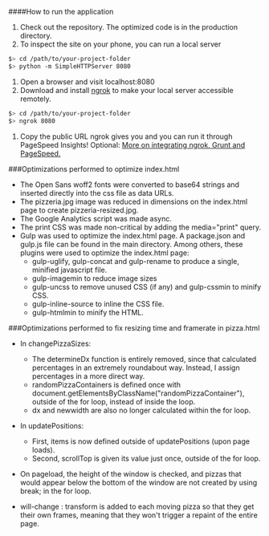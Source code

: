 ####How to run the application

1. Check out the repository. The optimized code is in the production directory.
1. To inspect the site on your phone, you can run a local server

  ```bash
  $> cd /path/to/your-project-folder
  $> python -m SimpleHTTPServer 8080
  ```

1. Open a browser and visit localhost:8080
1. Download and install [ngrok](https://ngrok.com/) to make your local server accessible remotely.

  ``` bash
  $> cd /path/to/your-project-folder
  $> ngrok 8080
  ```

1. Copy the public URL ngrok gives you and you can run it through PageSpeed Insights! Optional: [More on integrating ngrok, Grunt and PageSpeed.](http://www.jamescryer.com/2014/06/12/grunt-pagespeed-and-ngrok-locally-testing/)

###Optimizations performed to optimize index.html

- The Open Sans woff2 fonts were converted to base64 strings and inserted directly into the css file as data URLs.
- The pizzeria.jpg image was reduced in dimensions on the index.html page to create pizzeria-resized.jpg.  
- The Google Analytics script was made async.  
- The print CSS was made non-critical by adding the media="print" query.  
- Gulp was used to optimize the index.html page. A package.json and gulp.js file can be found in the main directory. Among others, these plugins were used to optimize the index.html page:  
	- gulp-uglify, gulp-concat and gulp-rename to produce a single, minified javascript file.  
	- gulp-imagemin to reduce image sizes  
	- gulp-uncss to remove unused CSS (if any) and gulp-cssmin to minify CSS.  
	- gulp-inline-source to inline the CSS file.  
	- gulp-htmlmin to minify the HTML.  


###Optimizations performed to fix resizing time and framerate in pizza.html
- In changePizzaSizes:  
	- The determineDx function is entirely removed, since that calculated percentages in an extremely roundabout way. Instead, I assign percentages in a more direct way.  
	- randomPizzaContainers is defined once with document.getElementsByClassName("randomPizzaContainer"), outside of the for loop, instead of inside the loop.  
    - dx and newwidth are also no longer calculated within the for loop. 

- In updatePositions:  
	- First, items is now defined outside of updatePositions (upon page loads).
  	- Second, scrollTop is given its value just once, outside of the for loop.

- On pageload, the height of the window is checked, and pizzas that would appear below the bottom of the window are not created by using break; in the for loop.
- will-change : transform is added to each moving pizza so that they get their own frames, meaning that they won't trigger a repaint of the entire page.